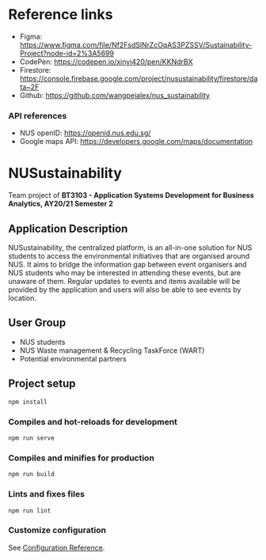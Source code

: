 # Reference links
- Figma: https://www.figma.com/file/Nf2FsdSlNrZcOqAS3PZSSV/Sustainability-Project?node-id=2%3A5699
- CodePen: https://codepen.io/xinyi420/pen/KKNdrBX
- Firestore: https://console.firebase.google.com/project/nusustainability/firestore/data~2F
- Github: https://github.com/wangpeialex/nus_sustainability

### API references
- NUS openID: https://openid.nus.edu.sg/
- Google maps API: https://developers.google.com/maps/documentation

# NUSustainability
Team project of **BT3103 - Application Systems Development for Business Analytics, AY20/21 Semester 2** 

## Application Description
NUSustainability, the centralized platform, is an all-in-one solution for NUS students to access the environmental initiatives that are organised around NUS. It aims to bridge the information gap between event organisers and NUS students who may be interested in attending these events, but are unaware of them. Regular updates to events and items available will be provided by the application and users will also be able to see events by location.
## User Group
- NUS students
- NUS Waste management & Recycling TaskForce (WART)
- Potential environmental partners


## Project setup
```
npm install
```

### Compiles and hot-reloads for development
```
npm run serve
```

### Compiles and minifies for production
```
npm run build
```

### Lints and fixes files
```
npm run lint
```

### Customize configuration
See [Configuration Reference](https://cli.vuejs.org/config/).

